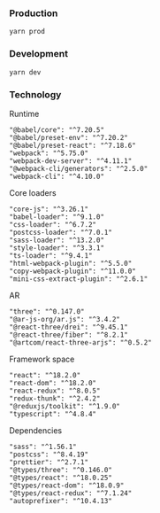 ### Production
```
yarn prod
```

### Development
```
yarn dev
```

### Technology

Runtime
```ssh
"@babel/core": "^7.20.5"
"@babel/preset-env": "^7.20.2"
"@babel/preset-react": "^7.18.6"
"webpack": "^5.75.0"
"webpack-dev-server": "^4.11.1"
"@webpack-cli/generators": "^2.5.0"
"webpack-cli": "^4.10.0"
```

Core loaders
```ssh
"core-js": "^3.26.1"
"babel-loader": "^9.1.0"
"css-loader": "^6.7.2"
"postcss-loader": "^7.0.1"
"sass-loader": "^13.2.0"
"style-loader": "^3.3.1"
"ts-loader": "^9.4.1"
"html-webpack-plugin": "^5.5.0"
"copy-webpack-plugin": "^11.0.0"
"mini-css-extract-plugin": "^2.6.1"
```

AR
```ssh
"three": "^0.147.0"
"@ar-js-org/ar.js": "^3.4.2"
"@react-three/drei": "^9.45.1"
"@react-three/fiber": "^8.2.1"
"@artcom/react-three-arjs": "^0.5.2"
```    

Framework space
```ssh
"react": "^18.2.0"
"react-dom": "^18.2.0"
"react-redux": "^8.0.5"
"redux-thunk": "^2.4.2"
"@reduxjs/toolkit": "^1.9.0"
"typescript": "^4.8.4"
```

Dependencies
```
"sass": "^1.56.1"
"postcss": "^8.4.19"
"prettier": "^2.7.1"
"@types/three": "^0.146.0"
"@types/react": "^18.0.25"
"@types/react-dom": "^18.0.9"
"@types/react-redux": "^7.1.24"
"autoprefixer": "^10.4.13"
```
